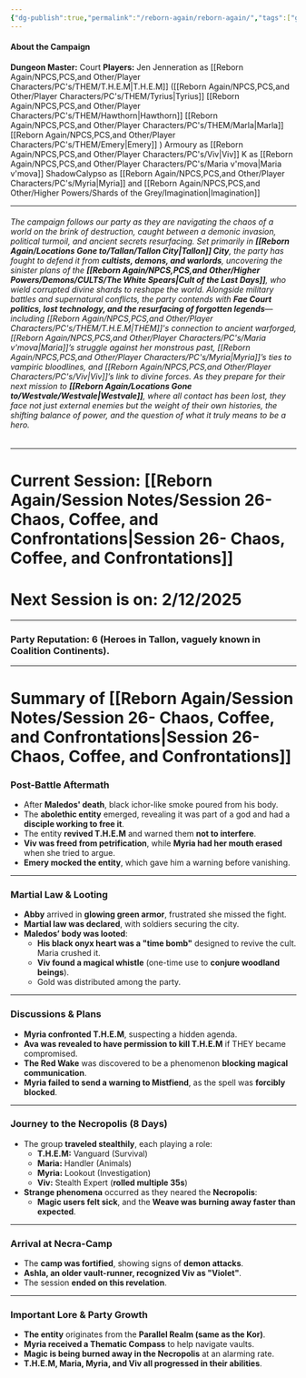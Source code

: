 ```yaml
---
{"dg-publish":true,"permalink":"/reborn-again/reborn-again/","tags":["gardenEntry"]}
---
```




#### About the Campaign
**Dungeon Master:** Court
**Players:**
	Jen Jenneration as [[Reborn Again/NPCS,PCS,and Other/Player Characters/PC's/THEM/T.H.E.M\|T.H.E.M]] ([[Reborn Again/NPCS,PCS,and Other/Player Characters/PC's/THEM/Tyrius\|Tyrius]] [[Reborn Again/NPCS,PCS,and Other/Player Characters/PC's/THEM/Hawthorn\|Hawthorn]] [[Reborn Again/NPCS,PCS,and Other/Player Characters/PC's/THEM/Marla\|Marla]] [[Reborn Again/NPCS,PCS,and Other/Player Characters/PC's/THEM/Emery\|Emery]] )
	Armoury as [[Reborn Again/NPCS,PCS,and Other/Player Characters/PC's/Viv\|Viv]]
	K as [[Reborn Again/NPCS,PCS,and Other/Player Characters/PC's/Maria v'mova\|Maria v'mova]]
	ShadowCalypso as [[Reborn Again/NPCS,PCS,and Other/Player Characters/PC's/Myria\|Myria]] and [[Reborn Again/NPCS,PCS,and Other/Higher Powers/Shards of the Grey/Imagination\|Imagination]]

---

###### The campaign follows our party as they are  navigating the chaos of a world on the brink of destruction, caught between a demonic invasion, political turmoil, and ancient secrets resurfacing. Set primarily in **[[Reborn Again/Locations Gone to/Tallan/Tallon City\|Tallon]] City**, the party has fought to defend it from **cultists, demons, and warlords**, uncovering the sinister plans of the **[[Reborn Again/NPCS,PCS,and Other/Higher Powers/Demons/CULTS/The White Spears\|Cult of the Last Days]]**, who wield corrupted divine shards to reshape the world. Alongside military battles and supernatural conflicts, the party contends with **Fae Court politics, lost technology, and the resurfacing of forgotten legends**—including [[Reborn Again/NPCS,PCS,and Other/Player Characters/PC's/THEM/T.H.E.M\|THEM]]'s connection to ancient warforged, [[Reborn Again/NPCS,PCS,and Other/Player Characters/PC's/Maria v'mova\|Maria]]’s struggle against her monstrous past, [[Reborn Again/NPCS,PCS,and Other/Player Characters/PC's/Myria\|Myria]]’s ties to vampiric bloodlines, and [[Reborn Again/NPCS,PCS,and Other/Player Characters/PC's/Viv\|Viv]]’s link to divine forces. As they prepare for their next mission to **[[Reborn Again/Locations Gone to/Westvale/Westvale\|Westvale]]**, where all contact has been lost, they face not just external enemies but the weight of their own histories, the shifting balance of power, and the question of what it truly means to be a hero.

---
# **Current Session:** [[Reborn Again/Session Notes/Session 26- Chaos, Coffee, and Confrontations\|Session 26- Chaos, Coffee, and Confrontations]]
# Next Session is on: **2/12/2025**


---

### **Party Reputation: 6** (Heroes in **Tallon**, vaguely known in **Coalition Continents**).

---

# Summary of [[Reborn Again/Session Notes/Session 26- Chaos, Coffee, and Confrontations\|Session 26- Chaos, Coffee, and Confrontations]]

### **Post-Battle Aftermath**

- After **Maledos' death**, black ichor-like smoke poured from his body.
- The **abolethic entity** emerged, revealing it was part of a god and had a **disciple working to free it**.
- The entity **revived T.H.E.M** and warned them **not to interfere**.
- **Viv was freed from petrification**, while **Myria had her mouth erased** when she tried to argue.
- **Emery mocked the entity**, which gave him a warning before vanishing.

---

### **Martial Law & Looting**

- **Abby** arrived in **glowing green armor**, frustrated she missed the fight.
- **Martial law was declared**, with soldiers securing the city.
- **Maledos’ body was looted**:
    - **His black onyx heart was a "time bomb"** designed to revive the cult. Maria crushed it.
    - **Viv found a magical whistle** (one-time use to **conjure woodland beings**).
    - Gold was distributed among the party.

---

### **Discussions & Plans**

- **Myria confronted T.H.E.M**, suspecting a hidden agenda.
- **Ava was revealed to have permission to kill T.H.E.M** if THEY became compromised.
- **The Red Wake** was discovered to be a phenomenon **blocking magical communication**.
- **Myria failed to send a warning to Mistfiend**, as the spell was **forcibly blocked**.

---

### **Journey to the Necropolis (8 Days)**

- The group **traveled stealthily**, each playing a role:
    - **T.H.E.M:** Vanguard (Survival)
    - **Maria:** Handler (Animals)
    - **Myria:** Lookout (Investigation)
    - **Viv:** Stealth Expert (**rolled multiple 35s**)
- **Strange phenomena** occurred as they neared the **Necropolis**:
    - **Magic users felt sick**, and the **Weave was burning away faster than expected**.

---

### **Arrival at Necra-Camp**

- The **camp was fortified**, showing signs of **demon attacks**.
- **Ashla, an older vault-runner, recognized Viv as "Violet"**.
- The session **ended on this revelation**.

---

### **Important Lore & Party Growth**

- **The entity** originates from the **Parallel Realm (same as the Kor)**.
- **Myria received a Thematic Compass** to help navigate vaults.
- **Magic is being burned away in the Necropolis** at an alarming rate.
- **T.H.E.M, Maria, Myria, and Viv all progressed in their abilities**.
